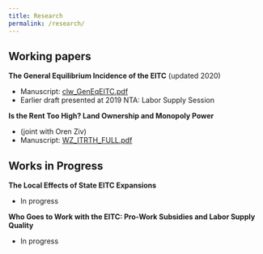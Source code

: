 ```yaml
---
title: Research
permalink: /research/
---
```


## Working papers

**The General Equilibrium Incidence of the EITC** (updated 2020)  
- Manuscript: [clw_GenEqEITC.pdf](/files/papers/clw_GenEqEITC.pdf)  
- Earlier draft presented at 2019 NTA: Labor Supply Session  
  
**Is the Rent Too High? Land Ownership and Monopoly Power**  
- (joint with Oren Ziv)  
- Manuscript: [WZ_ITRTH_FULL.pdf](/files/papers/WZ_ITRTH_FULL.pdf)  

## Works in Progress

**The Local Effects of State EITC Expansions**  
- In progress

**Who Goes to Work with the EITC: Pro-Work Subsidies and Labor Supply Quality**  
- In progress